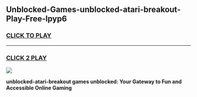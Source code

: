 
## Unblocked-Games-unblocked-atari-breakout-Play-Free-lpyp6
<h3>
<a href="https://premium76.site?title=unblocked-atari-breakout&ref=19M">CLICK TO PLAY</a></h3>
<hr>

<h3>
<a href="https://premium76.site?title=unblocked-atari-breakout&ref=19M">CLICK 2 PLAY</a>
  
</h3>

<a href="https://premium76.site?title=unblocked-atari-breakout&ref=19M"><img src="https://clearcache.store/games.png"></a>


**unblocked-atari-breakout games unblocked: Your Gateway to Fun and Accessible Online Gaming**
